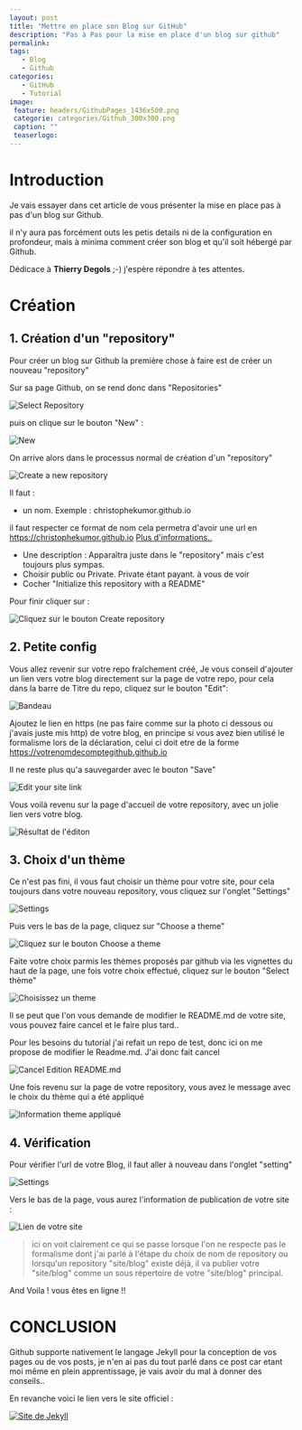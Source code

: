 ```yaml
---
layout: post
title: "Mettre en place son Blog sur GitHub"
description: "Pas à Pas pour la mise en place d'un blog sur github"
permalink:
tags:
   - Blog
   - Github
categories:
   - GitHub
   - Tutorial
image:
 feature: headers/GithubPages_1436x500.png
 categorie: categories/Github_300x300.png
 caption: ""
 teaserlogo:
---
```


# Introduction

Je vais essayer dans cet article de vous présenter la mise en place pas à pas d'un blog sur Github.

il n'y aura pas forcément outs les petis details ni de la configuration en profondeur, mais à minima comment créer son blog et qu'il soit hébergé par Github.

Dédicace  à <b>Thierry Degols</b> ;-) j'espère répondre à tes attentes.

# Création

## 1. Création d'un "repository"

Pour créer un blog sur Github la première chose à faire est de créer un nouveau "repository"

Sur sa page Github, on se rend donc dans "Repositories"

![Select Repository](/images/articles/2017-04-28-GitHubBlogInstall/Step0a.jpg)


puis on clique sur le bouton "New" :

![New](/images/articles/2017-04-28-GitHubBlogInstall/Step0b.jpg)

On arrive alors dans le processus normal de création d'un "repository"

![Create a new repository](/images/articles/2017-04-28-GitHubBlogInstall/Step1.jpg)


Il faut :
- un nom. Exemple : christophekumor.github.io

il faut respecter ce format de nom cela permetra d'avoir une url en https://christophekumor.github.io <a href='https://help.github.com/articles/user-organization-and-project-pages/' target = '_blank'>Plus d'informations..
</a>

- Une description : Apparaîtra juste dans le "repository" mais c'est toujours plus sympas.
- Choisir public ou Private. Private étant payant. à vous de voir
- Cocher "Initialize this repository with a README"

Pour finir cliquer sur :

![Cliquez sur le bouton Create repository](/images/articles/2017-04-28-GitHubBlogInstall/Step2.jpg)

## 2. Petite config

Vous allez revenir sur votre repo fraîchement créé, Je vous conseil d'ajouter un lien vers votre blog directement sur la page de votre repo, pour cela dans la barre de Titre du repo, cliquez sur le bouton "Edit":

![Bandeau](/images/articles/2017-04-28-GitHubBlogInstall/Step3.jpg)

Ajoutez le lien en https (ne pas faire comme sur la photo ci dessous ou j'avais juste mis http) de votre blog, en principe si vous avez bien utilisé le formalisme lors de la déclaration, celui ci doit etre de la forme https://votrenomdecomptegithub.github.io

Il ne reste plus qu'a sauvegarder avec le bouton "Save"

![Edit your site link](/images/articles/2017-04-28-GitHubBlogInstall/Step4.jpg)

Vous voilà revenu sur la page d'accueil de votre repository, avec un jolie lien vers votre blog.

![Résultat de l'éditon](/images/articles/2017-04-28-GitHubBlogInstall/Step5.jpg)

## 3. Choix d'un thème

Ce n'est pas fini, il vous faut choisir un thème pour votre site, pour cela toujours dans votre nouveau repository, vous cliquez sur l'onglet "Settings"

![Settings](/images/articles/2017-04-28-GitHubBlogInstall/Step6.jpg)

Puis vers le bas de la page, cliquez sur "Choose a theme"

![Cliquez sur le bouton Choose a theme](/images/articles/2017-04-28-GitHubBlogInstall/Step7.jpg)

Faite votre choix parmis les thèmes proposés par github via les vignettes du haut de la page, une fois votre choix effectué, cliquez sur le bouton "Select thème"

![Choisissez un theme](/images/articles/2017-04-28-GitHubBlogInstall/Step8.jpg)

Il se peut que l'on vous demande de modifier le README.md de votre site, vous pouvez faire cancel et le faire plus tard..

Pour les besoins du tutorial j'ai refait un repo de test, donc ici on me propose de modifier le Readme.md. J'ai donc fait cancel

![Cancel Edition README.md](/images/articles/2017-04-28-GitHubBlogInstall/Step9.jpg)

Une fois revenu sur la page de votre repository, vous avez le message avec le choix du thème qui a été appliqué

![Information theme appliqué](/images/articles/2017-04-28-GitHubBlogInstall/Step10.jpg)

## 4. Vérification

Pour vérifier l'url de votre Blog, il faut aller à nouveau dans l'onglet "setting"

![Settings](/images/articles/2017-04-28-GitHubBlogInstall/Step6.jpg)

Vers le bas de la page, vous aurez l'information de publication de votre site :

![Lien de votre site](/images/articles/2017-04-28-GitHubBlogInstall/Step11.jpg)

> ici on voit clairement ce qui se passe lorsque l'on ne respecte pas le formalisme dont j'ai parlé à l'étape du choix de nom de repository ou lorsqu'un repository "site/blog" existe déjà, il va publier votre "site/blog" comme un sous répertoire de votre "site/blog" principal.

And Voila ! vous êtes en ligne !!

# CONCLUSION
Github supporte nativement le langage Jekyll pour la conception de vos pages ou de vos posts, je n'en ai pas du tout parlé dans ce post car etant moi même en plein apprentissage, je vais avoir du mal à donner des conseils..

En revanche voici le lien vers le site officiel :

<a href='https://jekyllrb.com/' target = '_blank' alt = 'Lien vers le site de jekyll'>![Site de Jekyll](/images/jekyll.png)</a>